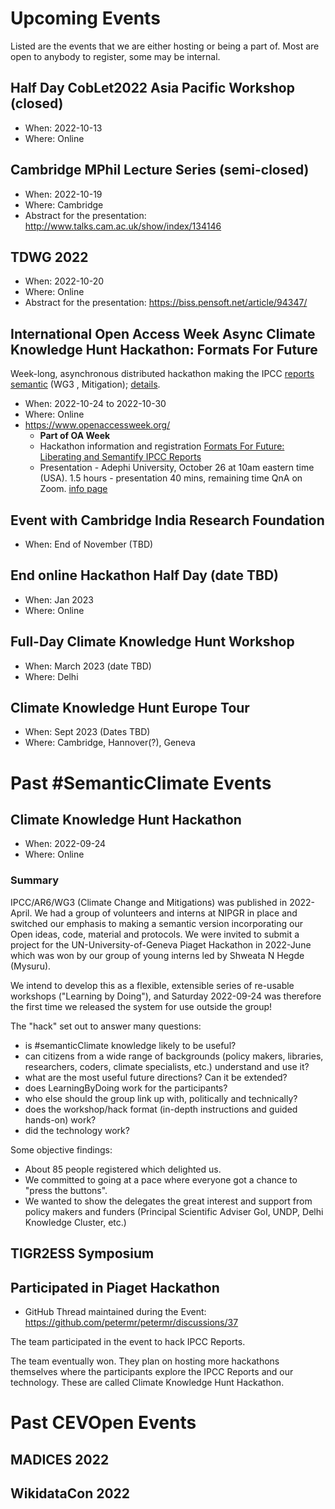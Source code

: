 # Upcoming Events
Listed are the events that we are either hosting or being a part of. Most are open to anybody to register, some may be internal. 
## Half Day CobLet2022 Asia Pacific Workshop (closed)
- When: 2022-10-13
- Where: Online 
## Cambridge MPhil Lecture Series (semi-closed)
- When: 2022-10-19 
- Where: Cambridge 
- Abstract for the presentation: http://www.talks.cam.ac.uk/show/index/134146
## TDWG 2022
- When: 2022-10-20
- Where: Online
- Abstract for the presentation: https://biss.pensoft.net/article/94347/
## International Open Access Week Async Climate Knowledge Hunt Hackathon: Formats For Future
Week-long, asynchronous distributed hackathon making the IPCC [reports semantic](ipcc/ar6/) (WG3 , Mitigation); [details](ipcc/ar6/OA_WEEK_2022.md).
- When: 2022-10-24 to 2022-10-30
- Where: Online
- https://www.openaccessweek.org/
  - __Part of OA Week__
  - Hackathon information and registration [Formats For Future: Liberating and Semantify IPCC Reports](https://semanticclimate.github.io/FormatsForFuture/)
  - Presentation - Adephi University, October 26 at 10am eastern time (USA). 1.5 hours - presentation 40 mins, remaining time QnA on Zoom. [info page](https://libguides.adelphi.edu/openaccess-scholarlycommunication/OAWeek)
## Event with Cambridge India Research Foundation
- When: End of November (TBD)
## End online Hackathon Half Day (date TBD)
- When: Jan 2023
- Where: Online
## Full-Day Climate Knowledge Hunt Workshop 
- When: March 2023 (date TBD)
- Where: Delhi
## Climate Knowledge Hunt Europe Tour
- When: Sept 2023 (Dates TBD)
- Where: Cambridge, Hannover(?), Geneva
# Past #SemanticClimate Events
## Climate Knowledge Hunt Hackathon 
- When: 2022-09-24
- Where: Online
### Summary
IPCC/AR6/WG3 (Climate Change and Mitigations) was published in 2022-April. We had a group of volunteers and interns at NIPGR in place and switched our emphasis to making a semantic version incorporating our Open ideas, code, material and protocols. We were invited to submit a project for the UN-University-of-Geneva Piaget Hackathon in 2022-June which was won by our group of young interns led by Shweata N Hegde (Mysuru). 
 
We intend to develop this as a flexible, extensible series of re-usable workshops ("Learning by Doing"), and Saturday 2022-09-24 was therefore the first time we released the system for use outside the group!

The "hack" set out to answer many questions:
* is #semanticClimate knowledge likely to be useful?
* can citizens from a wide range of backgrounds (policy makers, libraries, researchers, coders, climate specialists, etc.) understand and use it?
* what are the most useful future directions? Can it be extended?
* does LearningByDoing work for the participants?
* who else should the group link up with, politically and technically?
* does the workshop/hack format (in-depth instructions and guided hands-on) work? 
* did the technology work?

Some objective findings:
* About 85 people registered which delighted us. 
* We committed to going at a pace where everyone got a chance to "press the buttons".
* We wanted to show the delegates the great interest and support from policy makers and funders (Principal Scientific Adviser GoI, UNDP, Delhi Knowledge Cluster, etc.)

## TIGR2ESS Symposium
## Participated in Piaget Hackathon
- GitHub Thread maintained during the Event: https://github.com/petermr/petermr/discussions/37

The team participated in the event to hack IPCC Reports. 

The team eventually won. They plan on hosting more hackathons themselves where the participants explore the IPCC Reports and our technology. These are called Climate Knowledge Hunt Hackathon. 

# Past CEVOpen Events
## MADICES 2022
## WikidataCon 2022
